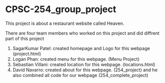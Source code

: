 # CPSC-254_group_project
This project is about a restaurant website called Heaven.

There are four team members who worked on this project and did diffrent part of this project 
1. SagarKumar Patel: created homepage and Logo for this webpage (project.html)
2. Logan Phan: created menu for this webpage. (Menu Project)
3. Sebastian Villani: created location for this webpage. (locations.html)
4. David Navarro: created about for this webpage. (254_project) and he also combined all code for our webpage (254_complete_project)

